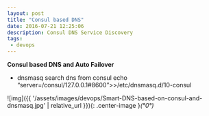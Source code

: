 ```yaml
---
layout: post
title: "Consul based DNS"
date: 2016-07-21 12:25:06
description: Consul DNS Service Discovery
tags: 
 - devops
---
```


**Consul based DNS and Auto Failover**

 - dnsmasq search dns from consul
echo “server=/consul/127.0.0.1#8600”>>/etc/dnsmasq.d/10-consul

![img]({{ '/assets/images/devops/Smart-DNS-based-on-consul-and-dnsmasq.jpg' | relative_url }}){: .center-image }*(°0°)*
